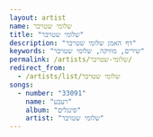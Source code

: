 ```yaml
---
layout: artist
name: שלומי שטויבר
title: "שלומי שטויבר"
description: "דף האמן שלומי שטויבר"
keywords: "שירים, מוזיקה, שלומי שטויבר"
permalink: /artists/שלומי-שטויבר/
redirect_from:
  - /artists/list/שלומי שטויבר
songs:
  - number: "33091"
    name: "רעבע"
    album: "סינגלים"
    artist: "שלומי שטויבר"
---
```

